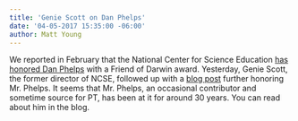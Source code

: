 ```yaml
---
title: 'Genie Scott on Dan Phelps'
date: '04-05-2017 15:35:00 -06:00' 
author: Matt Young
---
```


We reported in February that the National Center for Science Education <a href="https://pandasthumb.org/archives/2017/02/Phelps-Wins.html">has honored Dan Phelps</a> with a Friend of Darwin award. Yesterday, Genie Scott, the former director of NCSE, followed up with a <a href="https://ncse.com/blog/2017/03/friend-darwin-daniel-j-phelps-0018494">blog post</a> further honoring Mr. Phelps. It seems that Mr. Phelps, an occasional contributor and sometime source for PT, has been at it for around 30 years. You can read about him in the blog.
